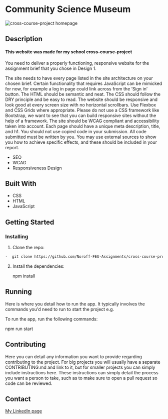 # Community Science Museum

![cross-course-project homepage](https://user-images.githubusercontent.com/100440331/207760603-8c21defe-6498-4765-b39c-bb7a3e0ca026.jpg)

## Description

#### This website was made for my school cross-course-project

You need to deliver a properly functioning, responsive website for the assignment brief that you chose in Design 1.

The site needs to have every page listed in the site architecture on your chosen brief. Certain functionality that requires JavaScript can be mimicked for now, for example a log in page could link across from the ‘Sign in’ button.
The HTML should be semantic and neat.
The CSS should follow the DRY principle and be easy to read.
The website should be responsive and look good at every screen size with no horizontal scrollbars. Use Flexbox and CSS Grids where appropriate. Please do not use a CSS framework like Bootstrap, we want to see that you can build responsive sites without the help of a framework.
The site should be WCAG compliant and accessibility taken into account.
Each page should have a unique meta description, title, and h1.
You should not use copied code in your submission. All code submitted must be written by you. You may use external sources to show you how to achieve specific effects, and these should be included in your report.

- SEO
- WCAG
- Responsiveness Design

## Built With

- CSS 
- HTML 
- JavaScript

## Getting Started
### Installing

1. Clone the repo:
```bash
-  git clone https://github.com/Noroff-FEU-Assignments/cross-course-project-Youngjooham.git
```
2. Install the dependencies:

   npm install 

## Running

Here is where you detail how to run the app. It typically involves the commands you'd need to run to start the project e.g.

To run the app, run the following commands:

npm run start

## Contributing

Here you can detail any information you want to provide regarding contributing to the project. For big projects you will usually have a separate CONTRIBUTING.md and link to it, but for smaller projects you can simply include instructions here. These instructions can simply detail the process you want a person to take, such as to make sure to open a pull request so code can be reviewed.

## Contact

[My LinkedIn page](https://www.linkedin.com/in/youngjoo-ham-23b23395/?originalSubdomain=no)
